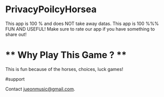 # PrivacyPoilcyHorsea

This app is 100 % and does NOT take away datas.
This app is 100 %%% FUN AND USEFUL!
Make sure to rate our app if you have something to share out!

# ** Why Play This Game ? **

This is fun because of the horses, choices, luck games! 

#support 

Contact jueonmusic@gmail.com.
